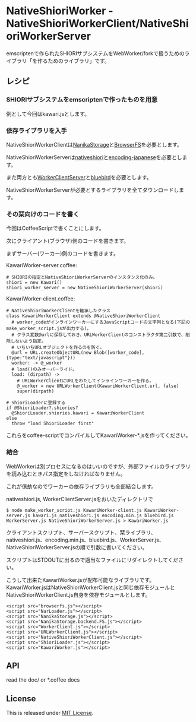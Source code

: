 NativeShioriWorker - NativeShioriWorkerClient/NativeShioriWorkerServer
==========================

emscriptenで作られたSHIORIサブシステムをWebWorker/forkで扱うためのライブラリ「を作るためのライブラリ」です。

レシピ
--------------------------

### SHIORIサブシステムをemscriptenで作ったものを用意

例として今回はkawari.jsとします。

### 依存ライブラリを入手

NativeShioriWorkerClientは[NanikaStorage](https://github.com/Ikagaka/NanikaStorage)と[BrowserFS](https://github.com/jvilk/BrowserFS)を必要とします。

NativeShioriWorkerServerは[nativeshiori](https://github.com/Narazaka/nativeshiori)と[encoding-japanese](https://github.com/polygonplanet/encoding.js)を必要とします。

また両方とも[WorkerClientServer](https://github.com/Narazaka/WorkerClientServer)と[bluebird](https://github.com/petkaantonov/bluebird)を必要とします。

NativeShioriWorkerServerが必要とするライブラリを全てダウンロードします。

### その栞向けのコードを書く

今回はCoffeeScriptで書くことにします。

次にクライアント(ブラウザ)側のコードを書きます。

まずサーバー(ワーカー)側のコードを書きます。

KawariWorker-server.coffee:

    # SHIORIの指定とNativeShioriWorkerServerのインスタンス化のみ。
    shiori = new Kawari()
    shiori_worker_server = new NativeShioriWorkerServer(shiori)

KawariWorker-client.coffee:

    # NativeShioriWorkerClientを継承したクラス
    class KawariWorkerClient extends @NativeShioriWorkerClient
      # worker_codeがインラインワーカーにするJavaScriptコードの文字列となる(下記のmake_worker_script.jsが出力する)。
      # クラス変数@urlに保存しておき、URLWorkerClientのコンストラクタ第二引数で、削除しないよう指定。
      # いちいちURLオブジェクトを作るのを防ぐ。
      @url = URL.createObjectURL(new Blob([worker_code], {type:"text/javascript"}))
      worker: -> @_worker
      # load()のみオーバーライド。
      load: (dirpath) ->
        # URLWorkerClientにURLをわたしてインラインワーカーを作る。
        @_worker = new URLWorkerClient(KawariWorkerClient.url, false)
        super(dirpath)
    
    # ShioriLoaderに登録する
    if @ShioriLoader?.shiories?
      @ShioriLoader.shiories.kawari = KawariWorkerClient
    else
      throw "load ShioriLoader first"

これらをcoffee-scriptでコンパイルしてKawariWorker-*.jsを作ってください。

### 結合

WebWorkerは別プロセスになるのはいいのですが、外部ファイルのライブラリを読み込むときパス指定をしなければなりません。

これが億劫なのでワーカーの依存ライブラリも全部結合します。

nativeshiori.js, WorkerClientServer.jsをおいたディレクトリで

    $ node make_worker_script.js KawariWorker-client.js KawariWorker-server.js kawari.js nativeshiori.js encoding.min.js bluebird.js WorkerServer.js NativeShioriWorkerServer.js > KawariWorker.js

クライアントスクリプト、サーバースクリプト、栞ライブラリ、nativeshiori.js、encoding.min.js、bluebird.js、WorkerServer.js、NativeShioriWorkerServer.jsの順で引数に書いてください。

スクリプトはSTDOUTに出るので適当なファイルにリダイレクトしてください。

こうして出来たKawariWorker.jsが配布可能なライブラリです。
KawariWorker.jsはNativeShioriWorkerClient.jsと同じ依存モジュールとNativeShioriWorkerClient.js自身を依存モジュールとします。

    <script src="browserfs.js"></script>
    <script src="NarLoader.js"></script>
    <script src="NanikaStorage.js"></script>
    <script src="NanikaStorage.backend.FS.js"></script>
    <script src="WorkerClient.js"></script>
    <script src="URLWorkerClient.js"></script>
    <script src="NativeShioriWorkerClient.js"></script>
    <script src="ShioriLoader.js"></script>
    <script src="KawariWorker.js"></script>

API
--------------------------

read the doc/ or *.coffee docs

License
--------------------------

This is released under [MIT License](http://narazaka.net/license/MIT?2015).
